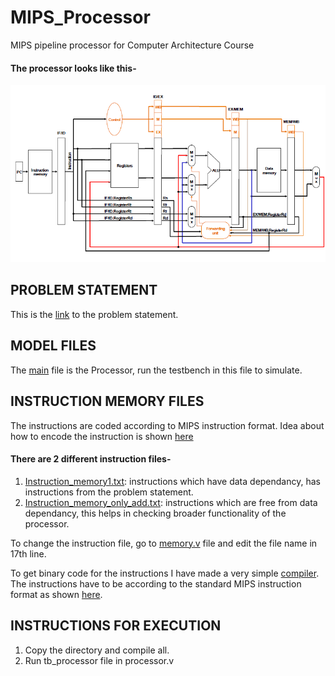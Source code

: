 # MIPS_Processor
MIPS pipeline processor for Computer Architecture Course

#### The processor looks like this- 
![IMAGE](https://github.com/shantanu-nigam99/MIPS_Processor/blob/master/Screenshot%20(58).png)



## PROBLEM STATEMENT
This is the [link](https://github.com/shantanu-nigam99/MIPS_Processor/blob/master/Project%20-%201.pdf) to the problem statement.

## MODEL FILES
The [main](https://github.com/shantanu-nigam99/MIPS_Processor/blob/master/processor.v)
file is the Processor, run the testbench in this file to simulate.

## INSTRUCTION MEMORY FILES
The instructions are coded according to MIPS instruction format. Idea about how to encode the instruction is shown [here](https://github.com/shantanu-nigam99/MIPS_Processor/blob/master/instruction%20memory.pdf)

#### There are 2 different instruction files- 
1.  [Instruction_memory1.txt](https://github.com/shantanu-nigam99/MIPS_Processor/blob/master/Instruction_memory1.txt): instructions which have data dependancy, has instructions from the problem statement.
2.  [Instruction_memory_only_add.txt](https://github.com/shantanu-nigam99/MIPS_Processor/blob/master/Instruction_memory_only_add.txt): instructions which are free from data dependancy, this helps in checking broader functionality of the processor.

To change the instruction file, go to [memory.v](https://github.com/shantanu-nigam99/MIPS_Processor/blob/master/memory.v) file and edit the file name in 17th line.

To get binary code for the instructions I have made a very simple [compiler](https://github.com/shantanu-nigam99/MIPS_Processor/blob/master/MIPS_compiler.ipynb). The instructions have to be according to the standard MIPS instruction format as shown [here](https://github.com/shantanu-nigam99/MIPS_Processor/blob/master/instructions.txt). 


## INSTRUCTIONS FOR EXECUTION
1. Copy the directory and compile all.
2. Run tb_processor file in processor.v
